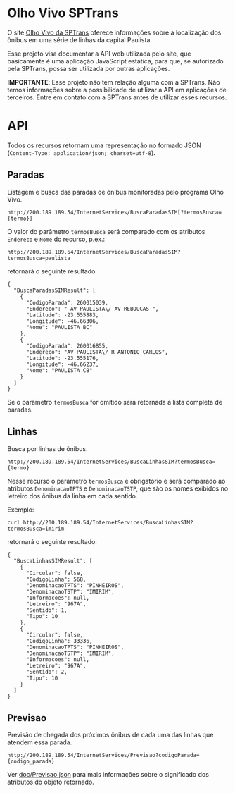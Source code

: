 # Olho Vivo SPTrans

O site [Olho Vivo da SPTrans](http://olhovivo.sptrans.com.br/) oferece informações sobre a localização dos ônibus em uma série de linhas da capital Paulista.

Esse projeto visa documentar a API web utilizada pelo site, que basicamente é uma aplicação JavaScript estática, para que, se autorizado pela SPTrans, possa ser utilizada por outras aplicações.

**IMPORTANTE**: Esse projeto não tem relação alguma com a SPTrans. Não temos informações sobre a possibilidade de utilizar a API em aplicações de terceiros. Entre em contato com a SPTrans antes de utilizar esses recursos.

# API

Todos os recursos retornam uma representação no formado JSON (`Content-Type: application/json; charset=utf-8`).

## Paradas

Listagem e busca das paradas de ônibus monitoradas pelo programa Olho Vivo. 

    http://200.189.189.54/InternetServices/BuscaParadasSIM[?termosBusca={termo}]

O valor do parâmetro `termosBusca` será comparado com os atributos `Endereco` e `Nome` do recurso, p.ex.:

    http://200.189.189.54/InternetServices/BuscaParadasSIM?termosBusca=paulista

retornará o seguinte resultado:

    {
      "BuscaParadasSIMResult": [
        {
          "CodigoParada": 260015039,
          "Endereco": " AV PAULISTA\/ AV REBOUCAS ",
          "Latitude": -23.555883,
          "Longitude": -46.66306,
          "Nome": "PAULISTA BC"
        },
        {
          "CodigoParada": 260016855,
          "Endereco": "AV PAULISTA\/ R ANTONIO CARLOS",
          "Latitude": -23.555176,
          "Longitude": -46.66237,
          "Nome": "PAULISTA CB"
        }
      ]
    }

Se o parâmetro `termosBusca` for omitido será retornada a lista completa de paradas.


## Linhas

Busca por linhas de ônibus.

    http://200.189.189.54/InternetServices/BuscaLinhasSIM?termosBusca={termo}

Nesse recurso o parâmetro `termosBusca` é obrigatório e será comparado ao atributos `DenominacaoTPTS` e `DenominacaoTSTP`, que são os nomes exibidos no letreiro dos ônibus da linha em cada sentido.

Exemplo:

    curl http://200.189.189.54/InternetServices/BuscaLinhasSIM?termosBusca=imirim

retornará o seguinte resultado:

    {
      "BuscaLinhasSIMResult": [
        {
          "Circular": false,
          "CodigoLinha": 568,
          "DenominacaoTPTS": "PINHEIROS",
          "DenominacaoTSTP": "IMIRIM",
          "Informacoes": null,
          "Letreiro": "967A",
          "Sentido": 1,
          "Tipo": 10
        },
        {
          "Circular": false,
          "CodigoLinha": 33336,
          "DenominacaoTPTS": "PINHEIROS",
          "DenominacaoTSTP": "IMIRIM",
          "Informacoes": null,
          "Letreiro": "967A",
          "Sentido": 2,
          "Tipo": 10
        }
      ]
    }


## Previsao

Previsão de chegada dos próximos ônibus de cada uma das linhas que atendem essa parada.

    http://200.189.189.54/InternetServices/Previsao?codigoParada={codigo_parada}

Ver [doc/Previsao.json](https://github.com/marcoshack/sptrans/blob/master/doc/Previsao.json) para mais informações sobre o significado dos atributos do objeto retornado.

